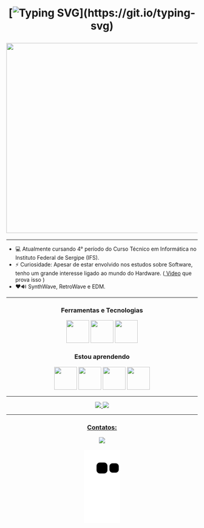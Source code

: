 <h1 align="center">

[![Typing SVG](https://readme-typing-svg.herokuapp.com/?lines=Olá,+me+chamo+Adelmo!;Bem+vindo+ao+meu+perfil+GitHub+👋;🤖+.+.+.)](https://git.io/typing-svg)

</h1>


<div>
<img src=https://mir-s3-cdn-cf.behance.net/project_modules/max_1200/9bc27292880429.5e569ff84e4d0.gif width="1480" height="500"/>
</div>

<hr>
<!--📼
**Adelmo-Jr/Adelmo-Jr** is a ✨ _special_ ✨ repository because its `README.md` (this file) appears on your GitHub profile.-->

- 💻 Atualmente cursando 4° período do Curso Técnico em Informática no Instituto Federal de Sergipe (IFS).
- ⚡ Curiosidade: Apesar de estar envolvido nos estudos sobre Software, tenho um grande interesse ligado ao mundo do Hardware. (<a href="https://youtu.be/QBLMo3F3qv0"> Video</a> que prova isso )
- ❤️🔊 SynthWave, RetroWave e EDM.

<hr>

<div align="center">

### Ferramentas e Tecnologias

<img src="https://cdn.jsdelivr.net/gh/devicons/devicon/icons/html5/html5-plain-wordmark.svg" height="60" width="60"/>
<img src="https://cdn.jsdelivr.net/gh/devicons/devicon/icons/css3/css3-plain-wordmark.svg" height="60" width="60"/>
<img src="https://cdn.jsdelivr.net/gh/devicons/devicon/icons/bootstrap/bootstrap-plain-wordmark.svg" height="60" width="60"/>
</div>

<div align="center">

### Estou aprendendo
<img src="https://cdn.jsdelivr.net/gh/devicons/devicon/icons/postgresql/postgresql-plain-wordmark.svg" height="60" width="60" />
<img src="https://cdn.jsdelivr.net/gh/devicons/devicon/icons/java/java-original-wordmark.svg" height="60" width="60"/>
<img src="https://cdn.jsdelivr.net/gh/devicons/devicon/icons/react/react-original-wordmark.svg" height="60" width="60"/>
<img src="https://cdn.jsdelivr.net/gh/devicons/devicon/icons/javascript/javascript-plain.svg" height="60" width="60"/>
</div>

<hr>

<div align="center">
<a href="https://github.com/Adelmo-Jr">
<img height="180em" src="https://github-readme-stats.vercel.app/api/top-langs/?username=Adelmo-Jr&layout=compact&langs_count=7&theme=radical"/>
<img height="180em" src="https://github-readme-stats.vercel.app/api?username=Adelmo-Jr&show_icons=true&theme=radical&include_all_commits=true&count_private=true"/>
</div>

<hr>

<div align="center">

### Contatos:

<a href = "mailto:adelmo.junior0068@gmail.com"><img src="https://img.shields.io/badge/Gmail-D14836?style=for-the-badge&logo=gmail&logoColor=white" target="_blank"></a>

![Snake animation](https://github.com/Adelmo-Jr/Adelmo-Jr/blob/output/github-contribution-grid-snake.svg)
</div>
